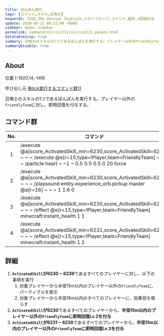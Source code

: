 ```yaml
---
title: ぽんぽん実行
tags: [コマンド,スキル,召喚士]
keywords: TUSB,The Unusual Skyblock,スカイブロック,コマンド,解析,X回路区域
update: 2020-09-22 09:21:00 +0000
sidebar: mydoc_sidebar
permalink: command/xCircuit11/xCircuit11_ponpon.html
datatable2cnp: true
summary: 召喚士のスキルの1つであるぽんぽんを実行する。プレイヤー以外のFriendlyTeamに対し、即時回復を付与する。
summaryDisable: true
---
```


## About

<span class="tagYellow">位置</span> (-1920,14,-149)

<span class="tagBlack">呼び出し元</span> [毎tick実行するコマンド群11]({{site.baseurl}}/command/xCircuit11/xCircuit11_command.html)

召喚士のスキルの1つであるぽんぽんを実行する。プレイヤー以外の`FriendlyTeam`に対し、即時回復を付与する。

## コマンド群

<div class="datatable2cnp-begin"></div>

|No.|コマンド|
|:-:|-|
|1|/execute @a[score_ActivatedSkill_min=6230,score_ActivatedSkill=6239] ~ ~ ~ /execute @e[r=15,type=!Player,team=FriendlyTeam] ~ ~ ~ /particle heart ~ ~1 ~ 0.5 0.5 0.5 0 20 force|
|2|/execute @a[score_ActivatedSkill_min=6230,score_ActivatedSkill=6239] ~ ~ ~ /playsound entity.experience_orb.pickup master @a[r=16] ~ ~ ~ 1 1.6 0|条件付き|
|3|/execute @a[score_ActivatedSkill_min=6230,score_ActivatedSkill=6230] ~ ~ ~ /effect @e[r=15,type=!Player,team=FriendlyTeam] minecraft:instant_health 1 1|
|4|/execute @a[score_ActivatedSkill_min=6231,score_ActivatedSkill=6239] ~ ~ ~ /effect @e[r=15,type=!Player,team=FriendlyTeam] minecraft:instant_health 1 2|

<div class="datatable2cnp-end"></div>

## 詳細

1. **`ActivatedSkill`が6230 ~ 6239**であるすべてのプレイヤーに対し、以下の事柄を実行
   1. 対象プレイヤーから半径15m以内のプレイヤー以外の`FriendlyTeam`に、パーティクルを表示
   2. 対象プレイヤーから半径16m以内のすべてのプレイヤーに、効果音を鳴らす
2. **`ActivatedSkill`が6230**であるすべてのプレイヤーから、**半径15m以内のプレイヤー以外の`FriendlyTeam`に即時回復Lv.2を付与**
3. **`ActivatedSkill`が6231 ~ 6239**であるすべてのプレイヤーから、**半径15m以内のプレイヤー以外の`FriendlyTeam`に即時回復Lv.3を付与**
